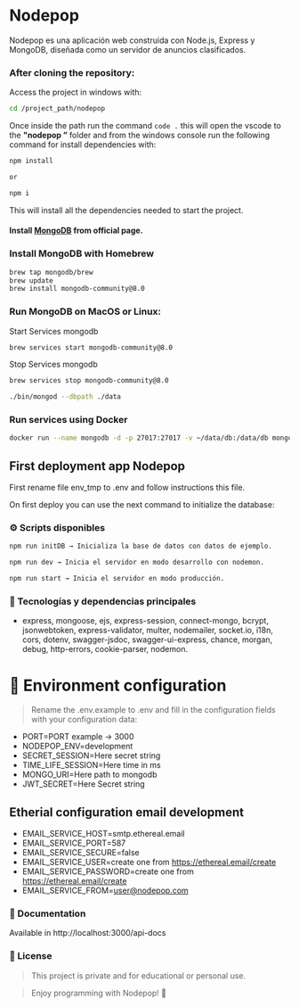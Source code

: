 # Nodepop

Nodepop es una aplicación web construida con Node.js, Express y MongoDB, diseñada como un servidor de anuncios clasificados.

### After cloning the repository:

Access the project in windows with:

```sh
cd /project_path/nodepop
```

Once inside the path run the command ```code .``` this will open the vscode to the **"nodepop ”** folder and from the windows console run the following command for install dependencies with:

```sh
npm install

or

npm i
```

This will install all the dependencies needed to start the project.

#### Install [MongoDB](!https://www.mongodb.com) from official page.

### Install MongoDB with Homebrew

```zsh
brew tap mongodb/brew
brew update
brew install mongodb-community@8.0
```

### Run MongoDB on MacOS or Linux:

Start Services mongodb

```sh
brew services start mongodb-community@8.0
```

Stop Services mongodb

```sh
brew services stop mongodb-community@8.0
```

```sh
./bin/mongod --dbpath ./data
```

### Run services using Docker

```sh
docker run --name mongodb -d -p 27017:27017 -v ~/data/db:/data/db mongo:8.0
```

## First deployment app Nodepop

First rename file env_tmp to .env and follow instructions this file.

On first deploy you can use the next command to initialize the database:

### ⚙️ Scripts disponibles

```sh
npm run initDB → Inicializa la base de datos con datos de ejemplo.
```

```sh
npm run dev → Inicia el servidor en modo desarrollo con nodemon.
```

```sh
npm run start → Inicia el servidor en modo producción.
```



### 🚀 Tecnologías y dependencias principales

- express, mongoose, ejs, express-session, connect-mongo, bcrypt, jsonwebtoken, express-validator, multer, nodemailer, socket.io, i18n, cors, dotenv, swagger-jsdoc, swagger-ui-express, chance, morgan, debug, http-errors, cookie-parser, nodemon.


# 📄 Environment configuration

> Rename the .env.example to .env and fill in the configuration fields with your configuration data:

- PORT=PORT example -> 3000
- NODEPOP_ENV=development
- SECRET_SESSION=Here secret string
- TIME_LIFE_SESSION=Here time in ms
- MONGO_URI=Here path to mongodb
- JWT_SECRET=Here Secret string

## Etherial configuration email development
- EMAIL_SERVICE_HOST=smtp.ethereal.email
- EMAIL_SERVICE_PORT=587
- EMAIL_SERVICE_SECURE=false
- EMAIL_SERVICE_USER=create one from https://ethereal.email/create
- EMAIL_SERVICE_PASSWORD=create one from https://ethereal.email/create
- EMAIL_SERVICE_FROM=user@nodepop.com




### 📖 Documentation

Available in http://localhost:3000/api-docs

### 📝 License

> This project is private and for educational or personal use.

> Enjoy programming with Nodepop! 🚀

